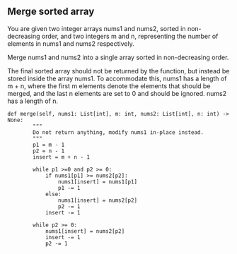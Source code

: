 ## Merge sorted array

You are given two integer arrays nums1 and nums2, sorted in non-decreasing order, and two integers m and n, representing the number of elements in nums1 and nums2 respectively.

Merge nums1 and nums2 into a single array sorted in non-decreasing order.

The final sorted array should not be returned by the function, but instead be stored inside the array nums1. To accommodate this, nums1 has a length of m + n, where the first m elements denote the elements that should be merged, and the last n elements are set to 0 and should be ignored. nums2 has a length of n.

```
def merge(self, nums1: List[int], m: int, nums2: List[int], n: int) -> None:
        """
        Do not return anything, modify nums1 in-place instead.
        """
        p1 = m - 1
        p2 = n - 1
        insert = m + n - 1

        while p1 >=0 and p2 >= 0:
            if nums1[p1] >= nums2[p2]:
                nums1[insert] = nums1[p1]
                p1 -= 1
            else:
                nums1[insert] = nums2[p2]
                p2 -= 1
            insert -= 1

        while p2 >= 0:
            nums1[insert] = nums2[p2]
            insert -= 1
            p2 -= 1
```